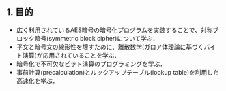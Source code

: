## 1. 目的
- 広く利用されているAES暗号の暗号化プログラムを実装することで、対称ブロック暗号(symmetric block cipher)について学ぶ．
- 平文と暗号文の線形性を壊すために、離散数学(ガロア体理論に基づくバイト演算)が応用されていることを学ぶ．
- 暗号化で不可欠なビット演算のプログラミングを学ぶ．
- 事前計算(precalculation)とルックアップテーブル(lookup table)を利用した高速化を学ぶ．
